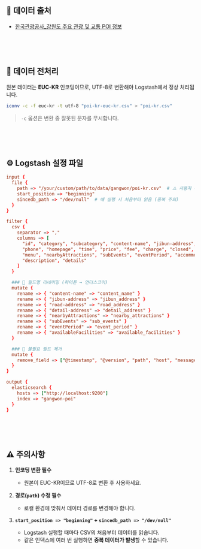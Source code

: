 ## 📌 데이터 출처
- [한국관광공사_강원도 주요 관광 및 교통 POI 정보](https://www.data.go.kr/data/15032475/fileData.do)  


<br/>
<br/>
<br/>


## 📂 데이터 전처리
원본 데이터는 **EUC-KR** 인코딩이므로, UTF-8로 변환해야 Logstash에서 정상 처리됩니다.

```bash
iconv -c -f euc-kr -t utf-8 "poi-kr-euc-kr.csv" > "poi-kr.csv"

```

> `-c` 옵션은 변환 중 잘못된 문자를 무시합니다.

<br/>
<br/>
<br/>


## ⚙️ Logstash 설정 파일


```conf
input {
  file {
    path => "/your/custom/path/to/data/gangwon/poi-kr.csv"  # ⚠️ 사용자 환경에 맞게 수정
    start_position => "beginning"
    sincedb_path => "/dev/null"  # 매 실행 시 처음부터 읽음 (중복 주의)
  }
}

filter {
  csv {
    separator => ","
    columns => [
      "id", "category", "subcategory", "content-name", "jibun-address", "road-address", "detail-address",
      "phone", "homepage", "time", "price", "fee", "charge", "closed",
      "menu", "nearbyAttractions", "subEvents", "eventPeriod", "accommodation", "availableFacilities",
      "description", "details"
    ]
  }

  ### 🔄 필드명 리네이밍 (하이픈 → 언더스코어)
  mutate {
    rename => { "content-name" => "content_name" }
    rename => { "jibun-address" => "jibun_address" }
    rename => { "road-address" => "road_address" }
    rename => { "detail-address" => "detail_address" }
    rename => { "nearbyAttractions" => "nearby_attractions" }
    rename => { "subEvents" => "sub_events" }
    rename => { "eventPeriod" => "event_period" }
    rename => { "availableFacilities" => "available_facilities" }
  }

  ### 🧹 불필요 필드 제거
  mutate {
    remove_field => ["@timestamp", "@version", "path", "host", "message"]
  }
}

output {
  elasticsearch {
    hosts => ["http://localhost:9200"]
    index => "gangwon-poi"
  }
}
```

<br/>
<br/>
<br/>


## ⚠️ 주의사항

1. **인코딩 변환 필수**

   * 원본이 EUC-KR이므로 UTF-8로 변환 후 사용하세요.

2. **경로(`path`) 수정 필수**

   * 로컬 환경에 맞춰서 데이터 경로를 변경해야 합니다.

3. **`start_position => "beginning"` + `sincedb_path => "/dev/null"`**

   * Logstash 실행할 때마다 CSV의 처음부터 데이터를 읽습니다.
   * 같은 인덱스에 여러 번 실행하면 **중복 데이터가 발생**할 수 있습니다.